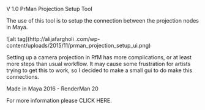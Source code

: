 V 1.0
PrMan Projection Setup Tool

The use of this tool is to setup the connection between the projection nodes
in Maya.

![alt tag](http://alijafargholi
.com/wp-content/uploads/2015/11/prman_projection_setup_ui.png)

Setting up a camera projection in RfM has more complications, or at least
more steps than usual workflow. It may cause some frustration for artists
trying to get this to work, so I decided to make a small gui to do make this
connections.

Made in Maya 2016 - RenderMan 20

For more information please CLICK HERE.
